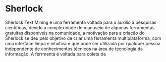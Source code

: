 # Sherlock

Sherlock Text Mining é uma ferramenta voltada para o auxilio à pesquisas científicas, devido a complexidade de manuseio de algumas ferramentas gratuitas disponíveis na comunidade, a motivação para a criação do Sherlock se deu pelo objetivo de criar uma ferramenta multiplataforma, com uma interface limpa e intuitiva e que pode ser utilizada por qualquer pessoa independente de conhecimentos técnicos na área de tecnologia da informação. A ferrmenta é voltada para coleta de
